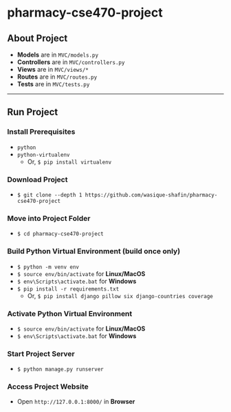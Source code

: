 # pharmacy-cse470-project

## About Project
- **Models** are in `MVC/models.py`
- **Controllers** are in `MVC/controllers.py`
- **Views** are in `MVC/views/*`
- **Routes** are in `MVC/routes.py`
- **Tests** are in `MVC/tests.py`
---
## Run Project
### Install Prerequisites
- `python`
- `python-virtualenv`
    - Or, `$ pip install virtualenv`
### Download Project
- `$ git clone --depth 1 https://github.com/wasique-shafin/pharmacy-cse470-project`
### Move into Project Folder
- `$ cd pharmacy-cse470-project`
### Build Python Virtual Environment (build once only)
- `$ python -m venv env`
- `$ source env/bin/activate` for **Linux/MacOS**
- `$ env\Scripts\activate.bat` for **Windows**
- `$ pip install -r requirements.txt`
    - Or, `$ pip install django pillow six django-countries coverage`
### Activate Python Virtual Environment
- `$ source env/bin/activate` for **Linux/MacOS**
- `$ env\Scripts\activate.bat` for **Windows**
### Start Project Server
- `$ python manage.py runserver`
### Access Project Website
- Open `http://127.0.0.1:8000/` in **Browser**
 